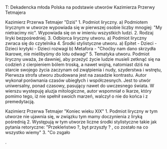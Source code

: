 T: Dekadencka młoda Polska na podstawie utworów Kazimierza Przerwy Tetmajera

Kazimierz Przerwa Tetmajer "Dziś"
	1. Podmiot liryczny.
		a) Podmiotem lirycznym w utworze wypowiada się w pierwszej osobie liczby mnogiej: "My nietracimy nic". Wypowiada się on w imieniu wszystkich ludzi.
	2. Rodzaj liryki bezpośredniej.
	3. Odbiorca liryczny utworu.
		a) Podmiot liryczny zwraca się do czytelnika
	4. Środki stylistyczne utworu.
		a) Epitet
			- Dzieci
			- Dzieci krytyki
			- Dzieci rozwagi
		b) Metafora
			- "Choćby nam dano skrzydła Ikarowe, nie mielibyśmy do lotu odwagi"
	5. Tematyka utworu.
		Podmiot liryczny uważa, że dawniej, aby przeżyć życie ludzie musieli zetknąć się na codzień z cierpieniem bólem troską, a nawet wojną, natomiast dziś na starcie swojego życia zaczynam od zwątpienia i nudy, szyderstwa i wstrętu,
		Pierwsza strofa utworu zbudowana jest na zasadzie kontrastu. Autor wykonał porównania czasów ubiegłych i współczesnych. Jest to utwór uniwersalny, ponad czasowy, pasujący nawet do uwczesnego świata.
		W wierszu wystepuję aluzja mitologiczne, autor wspomniał o Ikarze, który pomimo tego, iż nie spełnił swoich marzeń, walczył o nie do końca i z premedytacją.

Kazimierz Przerwa Tetmajer "Koniec wieku XIX"
	1. Podmiot liryczny w tym utworze nie ujawnia się, w związku tym mamy doczynienia z liryką pośrednią
	2. Występują w tym utworze liczne środki stylistyczne takie jak pytania retoryczne: "Przekleństwo ?, byt przyszły ? , co zostało na co wszystko wiemy"
	3. "Co zsgało

.
